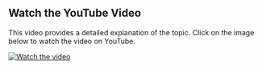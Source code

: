 ## Watch the YouTube Video

This video provides a detailed explanation of the topic. Click on the image below to watch the video on YouTube.

[![Watch the video](https://img.youtube.com/vi/xw0PxcqokEs/0.jpg)](https://youtu.be/xw0PxcqokEs?si=LUlh8J6q7njrmpd2)
